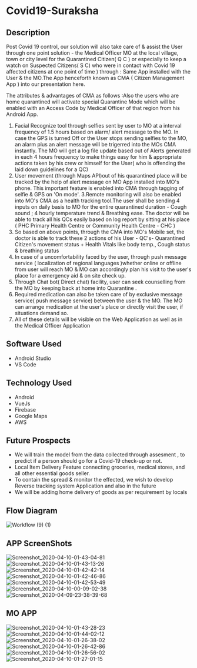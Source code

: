 # Covid19-Suraksha

## Description
Post Covid 19 control, our solution will also take care of & assist the User through one point solution - the Medical Officer MO at the local village, town or city level for the Quarantined Citizen( Q C ) or especially to keep a watch on Suspected Citizens( S C) who were in contact with Covid 19 affected citizens at one point of time ) through :
Same App installed with the User & the MO.The App henceforth known as CMA ( Citizen Management App ) into our presentation here.

The attributes & advantages of CMA as follows :Also the users who are home quarantined will activate special Quarantine Mode which will be enabled with an Access Code by Medical Officer of that region from his Android App.

 1. Facial Recognize tool through selfies sent by user to MO at a interval frequency of 1.5 hours based on alarm/ alert message to the MO. In case the GPS is turned Off or the User stops sending selfies to the MO, an alarm plus an alert message will be trigerred into the MOs CMA instantly. The MO will get a log file update based out of Alerts generated in each 4 hours frequency to make things easy for him & appropriate actions taken by his crew or himself for the User( who is offending the laid down guidelines for a QC)
2. User movement (through Maps API)out of his quarantined place will be tracked by the help of alert message on MO App installed into MO's phone. This important feature is enabled into CMA  through tagging of selfie & GPS on 'On mode'.
3.Remote monitoring will also be enabled into MO's CMA as a health tracking tool.The user shall be sending 4 inputs on daily basis to MO for the entire quarantined duration - Cough sound ; 4 hourly temperature trend & Breathing ease. The doctor will be able to track all his QCs easily based on log report by sitting at his place ( PHC Primary Health Centre or Community Health Centre - CHC )
4. So based on above points, through the CMA into MO's Mobile set, the doctor is able to track these 2 actions of his User  - QC's- Quarantined Citizen's movement status + Health Vitals like body temp., Cough status & breathing status
5. In case of a uncomfortability faced by the user, through push message service ( localization of regional languages )whether online or offline from user will reach MO & MO can accordingly plan his visit to the user's place for a emergency aid & on site check up.
6. Through Chat bot( Direct chat) facility, user can seek counselling from the MO by keeping back at home into Quarantine .
7. Required medication can also be taken care of by exclusive message service( push message service) between the user & the MO. The MO can arrange medication at the user's place or directly visit the user, if situations demand so.
8. All of these details will be visible on the Web Application as well as in the Medical Officer Application

## Software Used
- Android Studio
- VS Code

## Technology Used
- Android
- VueJs
- Firebase
- Google Maps
- AWS

## Future Prospects
- We will train the model from the data collected  through assesment , to predict if a person should go for a Covid-19 check-up or not.​
- Local Item Delivery Feature connecting groceries, medical stores, and all other essential goods seller.​
- To contain the spread & monitor the effected, we wish to develop Reverse tracking system Application and also in the future ​
- We will be adding home delivery of goods as per requirement by locals​

## Flow Diagram
![Workflow (9) (1)](https://user-images.githubusercontent.com/24982437/79012213-68f46200-7b83-11ea-84cb-8b1b3fffc6a3.jpg)


##  APP ScreenShots
![Screenshot_2020-04-10-01-43-04-81](https://user-images.githubusercontent.com/24982437/79010574-e1f1ba80-7b7f-11ea-9cc2-7a95535a10f3.png)
![Screenshot_2020-04-10-01-43-13-26](https://user-images.githubusercontent.com/24982437/79010577-e3bb7e00-7b7f-11ea-80c3-b5c72908a9e9.png)
![Screenshot_2020-04-10-01-42-42-14](https://user-images.githubusercontent.com/24982437/79010578-e4541480-7b7f-11ea-8994-09827c58a2f9.png)
![Screenshot_2020-04-10-01-42-46-86](https://user-images.githubusercontent.com/24982437/79010579-e4541480-7b7f-11ea-993b-4a977bef1c35.png)
![Screenshot_2020-04-10-01-42-53-49](https://user-images.githubusercontent.com/24982437/79010584-e61dd800-7b7f-11ea-928f-b09da994703c.png)
![Screenshot_2020-04-10-00-09-02-38](https://user-images.githubusercontent.com/24982437/79010636-fe8df280-7b7f-11ea-921b-695c131ecf68.png)
![Screenshot_2020-04-09-23-38-39-68](https://user-images.githubusercontent.com/24982437/79010640-ffbf1f80-7b7f-11ea-82bf-6e76f762e384.png)




## MO APP
![Screenshot_2020-04-10-01-43-28-23](https://user-images.githubusercontent.com/24982437/79010730-2da46400-7b80-11ea-8df7-2b1ae439fa8b.png)
![Screenshot_2020-04-10-01-44-02-12](https://user-images.githubusercontent.com/24982437/79010733-2ed59100-7b80-11ea-8a2b-5f8184fb8cfd.png)
![Screenshot_2020-04-10-01-26-38-02](https://user-images.githubusercontent.com/24982437/79010736-2f6e2780-7b80-11ea-8916-1f25b461ca74.png)
![Screenshot_2020-04-10-01-26-42-86](https://user-images.githubusercontent.com/24982437/79010737-3006be00-7b80-11ea-8493-dfca5fa00e2b.png)
![Screenshot_2020-04-10-01-26-56-02](https://user-images.githubusercontent.com/24982437/79010739-309f5480-7b80-11ea-86d1-c86a783c7731.png)
![Screenshot_2020-04-10-01-27-01-15](https://user-images.githubusercontent.com/24982437/79010740-309f5480-7b80-11ea-911b-17a545e0492f.png)








